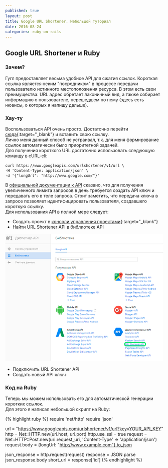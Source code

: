 ```yaml
---
published: true
layout: post
title: Google URL Shortener. Небольшой туториал
date: 2016-08-24
categories: ruby-on-rails
---
```

## Google URL Shortener и Ruby

### Зачем?
Гугл предоставляет весьма удобное API для сжатия ссылок. Короткая ссылка является неким "посредником" в процессе передачи пользователю истинного местоположения ресурса. В этом есть свои преимущества: URL адрес  обретает лаконичный вид, а также собирает информацию о пользователе, перешедшем по нему (здесь есть нюансы, о которых я напишу дальше).

### Хау-ту
Воспользоваться API очень просто. Достаточно перейти [сюда](https://goo.gl/){:target="_blank"} и вставить свою ссылку.  
Лично меня данный способ не устраивал, т.к. для меня формирование ссылок автоматически было приоритетной задачей.  
Для получения короткого URL достаточно использовать следующую команду в cURL-cli:  


    curl https://www.googleapis.com/urlshortener/v1/url \  
    -H 'Content-Type: application/json' \  
    -d '{"longUrl": "http://www.google.com/"}'


В [официальной документации к API](https://developers.google.com/url-shortener/v1/getting_started) сказано, что для получения увеличенного лимита запросов в день требуется создать API ключ и передавать его в теле запроса. Стоит заметить, что передача ключа в запросе позволяет идентифицировать пользователя, создавшего короткую ссылку.  
Для использования API в полной мере следует:  

- Создать проект в [консоли управления проектами](https://console.developers.google.com){:target="_blank"}
- Найти URL Shortener API в библиотеке API

![Google Library Pic](/assets/articles/images/google-library.png)

- Подключить URL Shortener API 
- Создать новый API ключ

### Код на Ruby
Теперь мы можем использовать его для автоматической генерации коротких ссылок.  
Для этого я написал небольшой скрипт на Ruby:

{% highlight ruby %}
require 'net/http'
require 'json'

url = "https://www.googleapis.com/urlshortener/v1/url?key=YOUR_API_KEY"
http = Net::HTTP.new(uri.host, uri.port)
http.use_ssl = true
request = Net::HTTP::Post.new(uri.request_uri,  'Content-Type' => 'application/json')
request.body = {longUrl: "http://www.example.com"}.to_json

json_response = http.request(request)
response = JSON.parse json_response.body
short_url = response['id']
{% endhighlight %}